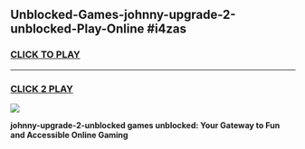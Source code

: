 
## Unblocked-Games-johnny-upgrade-2-unblocked-Play-Online #i4zas
<h3>
<a href="https://news.freeplayer.one?title=johnny-upgrade-2-unblocked&ref=3">CLICK TO PLAY</a></h3>
<hr>

<h3>
<a href="https://news.freeplayer.one?title=johnny-upgrade-2-unblocked&ref=3">CLICK 2 PLAY</a>
  
</h3>

<a href="https://news.freeplayer.one?title=johnny-upgrade-2-unblocked&ref=3"><img src="https://clearcache.store/games.png"></a>


**johnny-upgrade-2-unblocked games unblocked: Your Gateway to Fun and Accessible Online Gaming**
